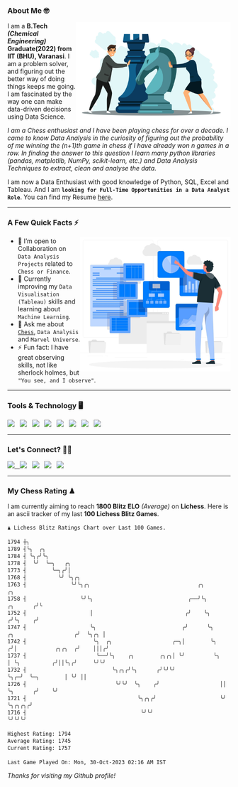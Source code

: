### About Me 🤓
<img align="right" alt="Coding" width="350" src="https://github.com/Laxman-Lakhan/Laxman-Lakhan/blob/master/Assets/Chess_Vector.jpg">   

I am a **B.Tech** _**(Chemical Engineering)**_ **Graduate(2022) from IIT (BHU), Varanasi**. I am a problem solver, and figuring out the better way of doing things keeps me going. I am fascinated by the way one can make data-driven decisions using Data Science. 

_I am a Chess enthusiast and I have been playing chess for over a decade. I came to know Data Analysis in the curiosity of figuring out the probability of me winning the (n+1)th game in chess if I have already won n games in a row. In finding the answer to this question I learn many python libraries (pandas, matplotlib, NumPy, scikit-learn, etc.) and Data Analysis Techniques to extract, clean and analyse the data._

I am now a Data Enthusiast with good knowledge of Python, SQL, Excel and Tableau. And I am **`looking for Full-Time Opportunities in a Data Analyst Role`**. You can find my Resume
 [here](https://drive.google.com/file/d/1UIOoogRLj5eGQFQBkuvMmTISZVdl2Ok7/view?usp=sharing).


---

### A Few Quick Facts ⚡️
<img align="right" alt="Coding" width="340" src="https://github.com/Laxman-Lakhan/Laxman-Lakhan/blob/master/Assets/Data_Vector.jpg">   

- 🤝 I’m open to Collaboration on `Data Analysis Projects` related to `Chess or Finance`.
- 📖 Currently improving my `Data Visualisation (Tableau)` skills and learning about `Machine Learning`.
- 💬 Ask me about [`Chess`](https://lichess.org/@/YourKingIsInDanger), `Data Analysis` and `Marvel Universe`.
- ⚡️ Fun fact: I have great observing skills, not like sherlock holmes, but `"You see, and I observe"`.

---
### Tools & Technology 🖥

<img src="https://img.shields.io/badge/Python-white?logo=Python&logoColor=ColorName&style=ShieldStyle" /> &nbsp;
<img src="https://img.shields.io/badge/MySQL-white?logo=MySQL&logoColor=ColorName&style=ShieldStyle" /> &nbsp;
<img src="https://img.shields.io/badge/Tableau-white?logo=Tableau&logoColor=ColorName&style=ShieldStyle" /> &nbsp;
<img src="https://img.shields.io/badge/Excel-white?logo=Microsoft+Excel&logoColor=196F3D&style=ShieldStyle" /> &nbsp;
<img src="https://img.shields.io/badge/Jupyter-white?logo=Jupyter&logoColor=ColorName&style=ShieldStyle" /> &nbsp;
<img src="https://img.shields.io/badge/pandas-white?logo=Pandas&logoColor=000080&style=ShieldStyle" /> &nbsp;
<img src="https://img.shields.io/badge/numpy-white?logo=Numpy&logoColor=85C1E9&style=ShieldStyle" /> &nbsp;
<img src="https://img.shields.io/badge/scikit learn-white?logo=Scikit+Learn&logoColor=ColorName&style=ShieldStyle" /> &nbsp;



---

### Let's Connect? 🫳🏻

<a href="mailto:laxmansingh.lakhan@gmail.com"> <img src="https://img.icons8.com/fluent/48/000000/gmail.png" width="3.5%"/> &nbsp;
[<img src="https://img.icons8.com/color/48/000000/linkedin.png" width="3.5%"/>](https://www.linkedin.com/in/laxman-lakhan/)  &nbsp;
[<img src="https://img.icons8.com/fluent/48/000000/facebook-new.png" width="3.5%"/>](https://www.facebook.com/s.laxmanlakhan/)  &nbsp;
[<img src="https://img.icons8.com/fluent/48/000000/instagram-new.png" width="3.5%"/>](https://www.instagram.com/laxman.lakhan/)  &nbsp;
[<img src="https://img.icons8.com/color/48/000000/twitter.png" width="3.5%"/>](https://twitter.com/laxman__lakhan)  &nbsp;

 ---
  
### My Chess Rating ♟
  
I am currently aiming to reach **1800 Blitz ELO** *(Average)* on **Lichess**. Here is an ascii tracker of my last **100 Lichess Blitz Games**.

  ```
  ♟︎ 𝙻𝚒𝚌𝚑𝚎𝚜𝚜 𝙱𝚕𝚒𝚝𝚣 𝚁𝚊𝚝𝚒𝚗𝚐𝚜 𝙲𝚑𝚊𝚛𝚝 𝚘𝚟𝚎𝚛 𝙻𝚊𝚜𝚝 𝟷00 𝙶𝚊𝚖𝚎𝚜.
  
1794 ┼╮
1789 ┤╰╮  ╭╮
1784 ┤ ╰╮╭╯╰╮
1778 ┤  ╰╯  ╰─╮   ╭╮
1773 ┤        ╰─╮╭╯│
1768 ┤          ╰╯ ╰╮╭╮
1763 ┤              ╰╯╰╮╭╮                                  ╭╮                                         ╭╮
1758 ┤                 ╰╯╰╮                              ╭──╯╰╮                               ╭╮      ╭╯╰
1752 ┤                    │                             ╭╯    ╰╮                             ╭╯╰╮    ╭╯
1747 ┤                    ╰╮                           ╭╯      ╰╮      ╭╮                   ╭╯  ╰╮╭╮ │
1742 ┤                     ╰╮  ╭╮                   ╭─╮│        ╰╮    ╭╯│            ╭╮╭╮  ╭╯    │││╭╯
1737 ┤                      ╰──╯╰╮    ╭╮        ╭╮╭╮│ ╰╯         ╰╮   │ ╰╮          ╭╯││╰╮╭╯     ╰╯╰╯
1732 ┤                           ╰╮╭╮╭╯╰╮      ╭╯╰╯╰╯             ╰╮╭─╯  ╰─╮        │ ╰╯ ││
1726 ┤                            ╰╯╰╯  ╰╮    ╭╯                   ││      ╰╮      ╭╯    ╰╯
1721 ┤                                   ╰╮╭╮╭╯                    ╰╯       ╰╮╭╮╭╮╭╯
1716 ┤                                    ╰╯╰╯                               ╰╯╰╯╰╯ 

Highest Rating: 1794
Average Rating: 1745
Current Rating: 1757 

Last Game Played On: Mon, 30-Oct-2023 02:16 AM IST
  ```
  
  
*Thanks for visiting my Github profile!*
